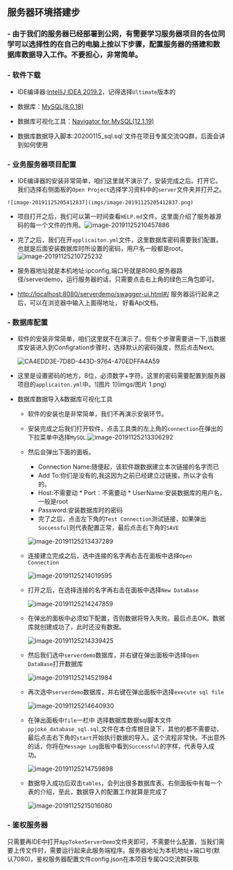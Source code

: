 ## 服务器环境搭建步



### - 由于我们的服务器已经部署到公网，有需要学习服务器项目的各位同学可以选择性的在自己的电脑上按以下步骤，配置服务器的搭建和数据库数据导入工作。不要担心，非常简单。

### - 软件下载

   *   IDE编译器:[IntelliJ IDEA 2019.2]( https://www.jetbrains.com/idea)，记得选择`Ultimate`版本的

   *   数据库：[MySQL(8.0.18)]( https://dev.mysql.com/downloads/file/?id=490317)

   *   数据库可视化工具：[Navigator for MySQL(12.1.19)](https://www.navicat.com.cn/products/navicat-for-mysql/)

   *   数据库数据导入脚本:20200115_sql.sql`文件在项目专属交流QQ群，后面会讲到如何使用

### - 业务服务器项目配置

   - IDE编译器的安装非常简单，咱们这里就不演示了，安装完成之后。打开它。我们选择右侧面板的`Open Project`选择学习资料中的`server`文件夹并打开之。

    ![image-20191125205412837](imgs/image-20191125205412837.png)

   - 项目打开之后，我们可以第一时间查看`HELP.md`文件。这里面介绍了服务器源码的每一个文件的作用。![image-20191125210457886](imgs/image-20191125210457886.png)

  - 完了之后，我们在开`applicaiton.yml`文件，这里数据库密码需要我们配置。也就是后面安装数据库时所设置的密码，用户名一般都是root。![image-20191125210725232](imgs/image-20191125210725232.png)

  - 服务器地址就是本机地址:ipconfig,端口号就是8080,服务器路径/serverdemo，运行服务器的话，只需要点击右上角的绿色三角包即可。

  - <http://localhost:8080/serverdemo/swagger-ui.html#/> 服务器运行起来之后，可以在浏览器中输入上面得地址， 好看Api文档。

  

### - 数据库配置

  - 软件的安装非常简单，咱们这里就不在演示了。但有个步骤需要讲一下,当数据库安装进入到Configration步骤时，选择默认的密码强度，然后点击Next。

    ![CA4EDD3E-7D8D-443D-9764-470EDFFA4A59](imgs/CA4EDD3E-7D8D-443D-9764-470EDFFA4A59.png)

  - 这里是设置密码的地方，8位，必须数字+字符。这里的密码需要配置到服务器项目的`applicaiton.yml`中。![图片 1](imgs/图片 1.png)



- 数据库数据导入&数据库可视化工具

  - 软件的安装也是非常简单，我们不再演示安装环节。

  - 安装完成之后我们打开软件，点击工具类的左上角的`connection`在弹出的下拉菜单中选择`MySQL`.![image-20191125213306292](imgs/image-20191125213306292.png)

  - 然后会弹出下面的面板。
    * Connection Name:随便起，该软件跟数据建立本次链接的名字而已               
    * Add To:你们是没有的,我这因为之前已经建立过链接，所以才会有的。     
    * Host:不需要动                                                                                               * Port：不需要动                                                                                               * UserName:安装数据库的用户名，一般是root                                                  
    * Password:安装数据库时的密码                                                                         
    * 完了之后，点击左下角的`Test Connection`测试链接，如果弹出`Successful`则代表配置正常，最后点击右下角的`SAVE`

    ![image-20191125213437289](imgs/image-20191125213437289.png)

  - 连接建立完成之后，选中连接的名字再右击在面板中选择`Open Connection`

    ![image-20191125214019595](imgs/image-20191125214019595.png)

  - 打开之后，在选择连接的名字再右击在面板中选择`New DataBase`

    ![image-20191125214247859](imgs/image-20191125214247859.png)

  - 在弹出的面板中必须如下配置，否则数据将导入失败。最后点击OK。数据库就创建成功了，此时还没有数据。

    ![image-20191125214339425](imgs/image-20191125214339425.png)

  - 然后我们选中`serverdemo`数据库，并右键在弹出面板中选择`Open DataBase`打开数据库

    ![image-20191125214521984](imgs/image-20191125214521984.png)

  - 再次选中`serverdemo`数据库，并右键在弹出面板中选择`execute sql file`

    ![image-20191125214640930](imgs/image-20191125214640930.png)

  - 在弹出面板中`file`一栏中 选择数据库数据sql脚本文件`ppjoke_database_sql.sql`,文件在本仓库根目录下，其他的都不需要动，最后点击右下角的`start`开始执行数据的导入。这个流程非常快。不出意外的话，你将在`Message Log`面板中看到`Successful`的字样，代表导入成功。

    ![image-20191125214759898](imgs/image-20191125214759898.png)

  - 数据导入成功后双击`tables`，会列出很多数据库表。右侧面板中有每一个表的介绍，至此，数据导入的配置工作就算是完成了

    ![image-20191125215016080](imgs/image-20191125215016080.png)

### - 鉴权服务器

  只需要再IDE中打开`AppTokenServerDemo`文件夹即可，不需要什么配置，当我们需要上传文件时，需要运行起来此服务端程序。服务器地址为本机地址+端口号(默认7080)，鉴权服务器配置文件config.json在本项目专属QQ交流群获取